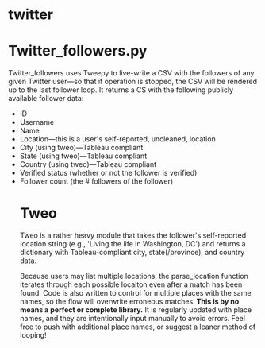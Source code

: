 # twitter

<h1>Twitter_followers.py</h1>
  <p>Twitter_followers uses Tweepy to live-write a CSV with the followers of any given Twitter user—so that if operation is stopped, the CSV will be rendered up to the last follower loop. It returns a CS with the following publicly available follower data:</p>
  <ul>
    <li>ID</li>
    <li>Username</li>
    <li>Name</li>
    <li>Location—this is a user's self-reported, uncleaned, location</li>
    <li>City (using tweo)—Tableau compliant</li>
    <li>State (using tweo)—Tableau compliant</li>
    <li>Country (using tweo)—Tableau compliant</li>
    <li>Verified status (whether or not the follower is verified)</li>
    <li>Follower count (the # followers of the follower)</li>


<h1>Tweo</h1>
  <p>Tweo is a rather heavy module that takes the follower's self-reported location string (e.g., 'Living the life in Washington, DC') and returns a dictionary with Tableau-compliant city, state(/province), and country data.</p>
  <p>Because users may list multiple locations, the parse_location function iterates through each possible locaiton even after a match has been found. Code is also written to control for multiple places with the same names, so the flow will overwrite erroneous matches.<b> This is by no means a perfect or complete library.</b> It is regularly updated with place names, and they are intentionally input manually to avoid errors. Feel free to push with additional place names, or suggest a leaner method of looping!</p>
  
